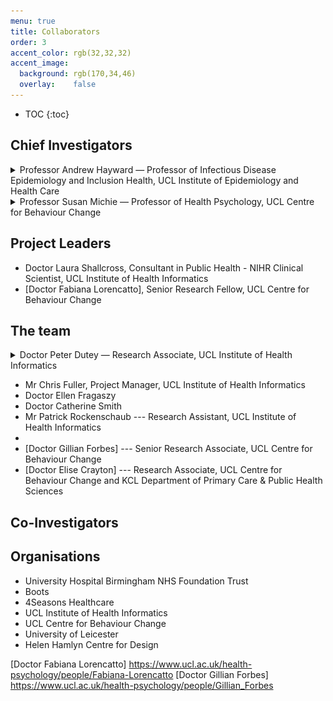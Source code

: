 ```yaml
---
menu: true
title: Collaborators
order: 3
accent_color: rgb(32,32,32)
accent_image:
  background: rgb(170,34,46)
  overlay:    false
---
```



* TOC
{:toc}


## Chief Investigators


<details> <!-- Andrew Hayward -->
    <summary class="page-title hr">Professor Andrew Hayward &mdash; Professor of Infectious Disease Epidemiology and Inclusion Health, UCL Institute of Epidemiology and Health Care</summary>
    <aside class="about related" role="complementary">
    <!-- mt4 mb4 -->
        <div class="author">
            <hy-img src="/assets/img/mugshots/AH.jpg" class="avatar" alt="Andrew Hayward" root-margin="512px">
                <noscript><img data-ignore src="/assets/img/mugshots/AH.jpg" class="avatar" alt="Andrew Hayward"/>
                </noscript>
                </hy-img>
            <p>Andrew Hayward is Director of the UCL Institute of Epidemiology and Health Care and Professor of Infectious Disease Epidemiology and Inclusion Health. His research portfolio focuses on acute respiratory infections, tuberculosis, hospital-acquired infection, antimicrobial prescribing and resistance and infections in hard to reach groups. In 2015 he established a new Department of Infectious Disease Informatics within the UCL Institute of Health Informatics, leading initiatives to use electronic health records and digital health technologies to understand and improve population health and health services, at home and abroad.</p>
            <div class="sidebar-social">
                <span class="sr-only">Social:</span>
                <ul>
                    <li>
                        <a href="https://iris.ucl.ac.uk/iris/browse/profile?upi=ACHAY31" title="UCL profile" class="no-mark-external" target="_blank">
                            <span class="icon-UCL"></span>
                            <span class="sr-only">UCL</span>
                        </a>
                    </li>
                    <li>
                        <a href="https://orcid.org/0000-0002-3549-6232" title="orcid" class="no-mark-external" target="_blank">
                        <span class="icon-Orcid1"></span>
                        <span class="sr-only">orcid</span>
                        </a>
                    </li>
                </ul>

            </div>
        </div>
    </aside>
</details>

<details> <!-- Susan Michie -->
    <summary class="page-title hr">Professor Susan Michie &mdash; Professor of Health Psychology, UCL Centre for Behaviour Change</summary>
    <aside class="about related" role="complementary">
        <div class="author">
            <hy-img src="/assets/img/mugshots/SM.jpg" class="avatar" alt="Susan Michie" root-margin="512px">
            </hy-img>
            <p>Susan Michie is Professor of Health Psychology and Director of the Centre for Behaviour Change at UCL. Susan's research focuses on the design, delivery, uptake and impact of behaviour change interventions. Her research investigating innovative methods for developing and evaluating behavioural interventions is conducted in two main health domains: professional practice (e.g., the implementation of evidence-based guidelines, such as hand-hygiene amongst hospital staff), and risk factors amongst the general population (e.g., smoking, physical activity, preparing for pandemic flu). She works with a wide range of disciplines, practitioners and policy-makers and holds grants from a large number of organisations including the Wellcome Trust, National Institute of Health Research, Economic and Social Research Council and Cancer Research UK.</p>
            <div class="sidebar-social">
                <span class="sr-only">Social:</span>
                <ul>
                    <li>
                        <a href="http://www.ucl.ac.uk/health-psychology/people/Susan_Michie" title="UCL profile" class="no-mark-external" target="_blank">
                            <span class="icon-UCL"></span>
                            <span class="sr-only">UCL</span>
                        </a>
                    </li>
                    <li>
                        <a href="https://orcid.org/0000-0003-0063-6378" title="orcid" class="no-mark-external" target="_blank">
                            <span class="icon-Orcid1"></span>
                            <span class="sr-only">orcid</span>
                        </a>
                    </li>
                    <li>
                        <a href="https://twitter.com/SusanMichie" title="Twitter" class="no-mark-external" target="_blank">
                            <span class="icon-twitter"></span>
                            <span class="sr-only">Twitter</span>
                        </a>
                    </li>
                </ul>

            </div>
        </div>
    </aside>
</details>

## Project Leaders
* Doctor Laura Shallcross, Consultant in Public Health - NIHR Clinical Scientist, UCL Institute of Health Informatics
* [Doctor Fabiana Lorencatto], Senior Research Fellow, UCL Centre for Behaviour Change

## The team

<details> <!-- Peter Dutey -->
    <summary class="page-title hr">Doctor Peter Dutey &mdash; Research Associate, UCL Institute of Health Informatics</summary>
    <aside class="about related" role="complementary">
        <div class="author">
            <hy-img src="/assets/img/mugshots/PDM.jpg" class="avatar" alt="Peter Dutey" root-margin="512px">
                <noscript><img data-ignore src="/assets/img/mugshots/PDM.jpg" class="avatar" alt="Peter Dutey"/>
                </noscript>
                </hy-img>
            <p>Peter is a postdoctoral researcher working on secondary care audit of the PASS study.</p>
            <div class="sidebar-social">
                <span class="sr-only">Social:</span>
                <ul>
                    <li>
                        <a href="https://orcid.org/0000-0002-8942-9836" title="orcid" class="no-mark-external" target="_blank">
                            <span class="icon-Orcid1"></span>
                            <span class="sr-only">orcid</span>
                        </a>
                    </li>
                    <li>
                        <a href="https://github.com/<username>" title="GitHub" class="no-mark-external" target="_blank">
                            <span class="icon-github"></span>
                            <span class="sr-only">GitHub</span>
                        </a>
                    </li>
                    <li>
                        <a href="mailto:p.dutey-magni@ucl.ac.uk" title="Email" class="no-mark-external" target="_blank">
                            <span class="icon-mail"></span>
                            <span class="sr-only">Email</span>
                        </a>
                    </li>
                    <li>
                        <a href="https://twitter.com/ggoodgodlemon" title="Twitter" class="no-mark-external" target="_blank">
                            <span class="icon-twitter"></span>
                            <span class="sr-only">Twitter</span>
                        </a>
                    </li>
                </ul>

            </div>
        </div>
    </aside>
</details>

* Mr Chris Fuller, Project Manager, UCL Institute of Health Informatics
* Doctor Ellen Fragaszy
* Doctor Catherine Smith
* Mr Patrick Rockenschaub --- Research Assistant, UCL Institute of Health Informatics
*
* [Doctor Gillian Forbes] --- Senior Research Associate, UCL Centre for Behaviour Change
* [Doctor Elise Crayton] --- Research Associate, UCL Centre for Behaviour Change and KCL Department of Primary Care & Public Health Sciences


## Co-Investigators

## Organisations

* University Hospital Birmingham NHS Foundation Trust
* Boots
* 4Seasons Healthcare
* UCL Institute of Health Informatics
* UCL Centre for Behaviour Change
* University of Leicester
* Helen Hamlyn Centre for Design

[Doctor Fabiana Lorencatto] https://www.ucl.ac.uk/health-psychology/people/Fabiana-Lorencatto
[Doctor Gillian Forbes] https://www.ucl.ac.uk/health-psychology/people/Gillian_Forbes
